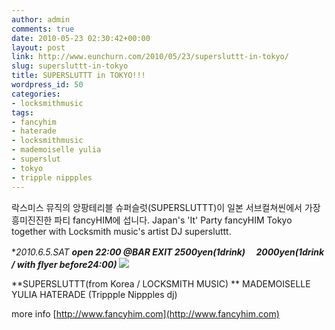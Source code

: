 ```yaml
---
author: admin
comments: true
date: 2010-05-23 02:30:42+00:00
layout: post
link: http://www.eunchurn.com/2010/05/23/supersluttt-in-tokyo/
slug: supersluttt-in-tokyo
title: SUPERSLUTTT in TOKYO!!!
wordpress_id: 50
categories:
- locksmithmusic
tags:
- fancyhim
- haterade
- locksmithmusic
- mademoiselle yulia
- superslut
- tokyo
- tripple nippples
---
```


락스미스 뮤직의 앙팡테리블 슈퍼슬럿(SUPERSLUTTT)이
일본 서브컬쳐씬에서 가장 흥미진진한 파티 fancyHIM에 섭니다.
Japan's 'It' Party fancyHIM Tokyo together with Locksmith music's artist DJ supersluttt.

**2010.6.5.SAT
**open 22:00 @BAR EXIT
2500yen(1drink)　
2000yen(1drink / with flyer *before24:00) [](http://www.fancyhim.com)[![](http://www.eunchurn.com/wp-content/uploads/2010/05/1890154607_pYLAf0sZ_supersluttt.jpg)](http://www.eunchurn.com/wp-content/uploads/2010/05/1890154607_pYLAf0sZ_supersluttt.jpg)****

**SUPERSLUTTT(from Korea / LOCKSMITH MUSIC) **
MADEMOISELLE YULIA
HATERADE (Trippple Nippples dj)

more info
[http://www.fancyhim.com](http://www.fancyhim.com)
